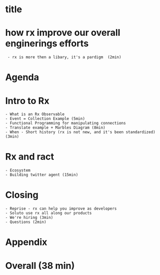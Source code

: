 # title
# how rx improve our overall enginerings efforts
     - rx is more then a libary, it's a pardigm  (2min)
# Agenda 
# Intro to Rx
    - What is an Rx Observable 
    - Event = Collection Example (5min)
    - Functional Programming for manipulating connections
    - Translate example + Marbles Diagram (8min)
    - When - Short history (rx is not new, and it's been standardized) (3min)
# Rx and ract
    - Ecosystem
    - Building twitter agent (15min)
# Closing
    - Reprise - rx can help you improve as developers 
    - Soluto use rx all along our products
    - We're hiring (3min)
    - Questions (2min)
# Appendix
# Overall (38 min)